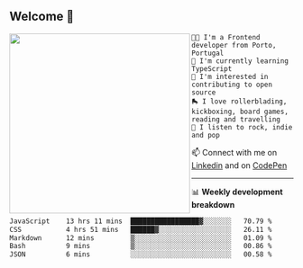 ## Welcome 👋

<img align="left" src="https://github.com/saraiovieira/saraiovieira/assets/74243584/32f0e061-fcbb-45fe-8361-571943f17664" width="320"/>

```
👩‍💻 I'm a Frontend developer from Porto, Portugal
🌱 I'm currently learning TypeScript
🚩 I'm interested in contributing to open source
🛼 I love rollerblading, kickboxing, board games, reading and travelling
🎵 I listen to rock, indie and pop
```
📫 Connect with me on [Linkedin](https://www.linkedin.com/in/sara-vieira-frontend-developer/) and on [CodePen](https://codepen.io/saraiovieira)

-------

📊 **Weekly development breakdown**

<!--START_SECTION:waka-->

```txt
JavaScript    13 hrs 11 mins  █████████████████▓░░░░░░░   70.79 %
CSS           4 hrs 51 mins   ██████▓░░░░░░░░░░░░░░░░░░   26.11 %
Markdown      12 mins         ▒░░░░░░░░░░░░░░░░░░░░░░░░   01.09 %
Bash          9 mins          ▒░░░░░░░░░░░░░░░░░░░░░░░░   00.86 %
JSON          6 mins          ░░░░░░░░░░░░░░░░░░░░░░░░░   00.58 %
```

<!--END_SECTION:waka-->
